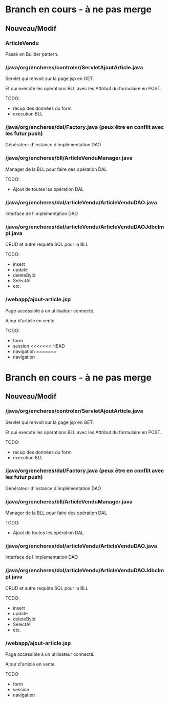 # Branch en cours - à ne pas merge

## Nouveau/Modif
### ArticleVendu
Passé en Builder pattern.
### /java/org/encheres/controler/ServletAjoutArticle.java
Servlet qui renvoit sur la page jsp en GET.

Et qui execute les opérations BLL avec les Attribut du formulaire en POST.

TODO:
- récup des données du form
- execution BLL
### /java/org/encheres/dal/Factory.java (peux être en conflit avec les futur push)
Générateur d'instance d'implémentation DAO
### /java/org/encheres/bll/ArticleVenduManager.java
Manager de la BLL pour faire des opération DAL

TODO:
- Ajout de toutes les opération DAL
### /java/org/encheres/dal/articleVendu/ArticleVenduDAO.java
Interface de l'implementation DAO
### /java/org/encheres/dal/articleVendu/ArticleVenduDAOJdbcImpl.java
CRUD et autre requête SQL pour la BLL

TODO:
- insert
- update
- deleteById
- SelectAll
- etc.
### /webapp/ajout-article.jsp
Page accessible à un utilisateur connecté.

Ajour d'article en vente.

TODO:
- form
- session
<<<<<<< HEAD
- navigation
=======
- navigation

# Branch en cours - à ne pas merge

## Nouveau/Modif
### /java/org/encheres/controler/ServletAjoutArticle.java
Servlet qui renvoit sur la page jsp en GET.

Et qui execute les opérations BLL avec les Attribut du formulaire en POST.

TODO:
- récup des données du form
- execution BLL
### /java/org/encheres/dal/Factory.java (peux être en conflit avec les futur push)
Générateur d'instance d'implémentation DAO
### /java/org/encheres/bll/ArticleVenduManager.java
Manager de la BLL pour faire des opération DAL

TODO:
- Ajout de toutes les opération DAL
### /java/org/encheres/dal/articleVendu/ArticleVenduDAO.java
Interface de l'implementation DAO
### /java/org/encheres/dal/articleVendu/ArticleVenduDAOJdbcImpl.java
CRUD et autre requête SQL pour la BLL

TODO:
- insert
- update
- deleteById
- SelectAll
- etc.
### /webapp/ajout-article.jsp
Page accessible à un utilisateur connecté.

Ajour d'article en vente.

TODO:
- form
- session
- navigation
